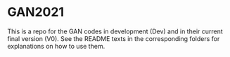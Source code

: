 # GAN2021

This is a repo for the GAN codes in development (Dev) and in their current final version (V0). See the README texts in the corresponding folders for explanations on how to use them.
